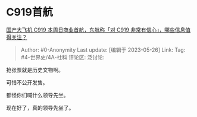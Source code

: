 # C919首航
[国产大飞机 C919 本周日商业首航，东航称「对 C919 非常有信心」，哪些信息值得关注？](https://www.zhihu.com/question/603136304/answer/3045595057)

> Author: #0-Anonymity
> Last update: [编辑于 2023-05-26]
> Link:
> Tag: #4-世界史/4A-社科 
> 评论区:
> 泛讨论:

抢张票就是历史文物啊。

可惜不公开发售。

都怪你们喊什么领导先坐。

现在好了，真的领导先坐了。